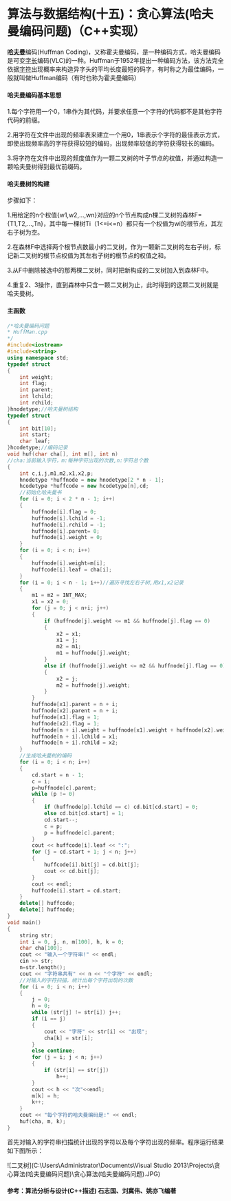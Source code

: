 # 算法与数据结构(十五)：贪心算法(哈夫曼编码问题)（C++实现）

[**哈夫曼**](https://baike.baidu.com/item/哈夫曼)编码(Huffman Coding)，又称霍夫曼编码，是一种编码方式，哈夫曼编码是可变[字长](https://baike.baidu.com/item/字长/97660)编码(VLC)的一种。Huffman于1952年提出一种编码方法，该方法完全依据[字符](https://baike.baidu.com/item/字符/4768913)出现概率来构造异字头的平均长度最短的码字，有时称之为最佳编码，一般就叫做Huffman编码（有时也称为霍夫曼编码）

#### 哈夫曼编码基本思想

1.每个字符用一个0，1串作为其代码，并要求任意一个字符的代码都不是其他字符代码的前缀。

2.用字符在文件中出现的频率表来建立一个用0，1串表示个字符的最佳表示方式，即使出现频率高的字符获得较短的编码，出现频率较低的字符获得较长的编码。

3.将字符在文件中出现的频度值作为一颗二叉树的叶子节点的权值，并通过构造一颗哈夫曼树得到最优前缀码。

#### 哈夫曼树的构建

步骤如下：

1.用给定的n个权值{w1,w2,...,wn}对应的n个节点构成n棵二叉树的森林F={T1,T2,...,Tn}，其中每一棵树Ti（1<=i<=n）都只有一个权值为wi的根节点，其左右子树为空。

2.在森林F中选择两个根节点数最小的二叉树，作为一颗新二叉树的左右子树，标记新二叉树的根节点权值为其左右子树的根节点的权值之和。

3.从F中删除被选中的那两棵二叉树，同时把新构成的二叉树加入到森林F中。

4.重复2、3操作，直到森林中只含一颗二叉树为止，此时得到的这颗二叉树就是哈夫曼树。

#### 主函数

```c++
/*哈夫曼编码问题
* HuffMan.cpp
*/
#include<iostream>
#include<string>
using namespace std;
typedef struct
{
	int weight;
	int flag;
	int parent;
	int lchild;
	int rchild;
}hnodetype;//哈夫曼树结构
typedef struct
{
	int bit[10];
	int start;
	char leaf;
}hcodetype;//编码记录
void huf(char cha[], int m[], int n)
//cha:当前输入字符，m:每种字符出现的次数,n:字符总个数
{
	int c,i,j,m1,m2,x1,x2,p;
	hnodetype *huffnode = new hnodetype[2 * n - 1];
	hcodetype *huffcode = new hcodetype[n],cd;
	//初始化哈夫曼书
	for (i = 0; i < 2 * n - 1; i++)
	{
		huffnode[i].flag = 0;
		huffnode[i].lchild = -1;
		huffnode[i].rchild = -1;
		huffnode[i].parent= 0;
		huffnode[i].weight = 0;
	}
	for (i = 0; i < n; i++)
	{
		huffnode[i].weight=m[i];
		huffcode[i].leaf = cha[i];
	}
	for (i = 0; i < n - 1; i++)//遍历寻找左右子树,用x1,x2记录
	{
		m1 = m2 = INT_MAX;
		x1 = x2 = 0;
		for (j = 0; j < n+i; j++)
		{
			if (huffnode[j].weight <= m1 && huffnode[j].flag == 0)
			{
				x2 = x1;
				x1 = j;
				m2 = m1;
				m1 = huffnode[j].weight;
			}
			else if (huffnode[j].weight <= m2 && huffnode[j].flag == 0)
			{
				x2 = j;
				m2 = huffnode[j].weight;
			}
		}
		huffnode[x1].parent = n + i;
		huffnode[x2].parent = n + i;
		huffnode[x1].flag = 1;
		huffnode[x2].flag = 1;
		huffnode[n + i].weight = huffnode[x1].weight + huffnode[x2].weight;
		huffnode[n + i].lchild = x1;
		huffnode[n + i].rchild = x2;
	}
	//生成哈夫曼树的编码
	for (i = 0; i < n; i++)
	{
		cd.start = n - 1;
		c = i;
		p=huffnode[c].parent;
		while (p != 0)
		{
			if (huffnode[p].lchild == c) cd.bit[cd.start] = 0;
			else cd.bit[cd.start] = 1;
			cd.start--;
			c = p;
			p = huffnode[c].parent;
		}
		cout << huffcode[i].leaf << ":";
		for (j = cd.start + 1; j < n; j++)
		{
			huffcode[i].bit[j] = cd.bit[j];
			cout << cd.bit[j];
		}
		cout << endl;
		huffcode[i].start = cd.start;
	}
	delete[] huffcode;
	delete[] huffnode;
}
void main()
{
	string str;
	int i = 0, j, n, m[100], h, k = 0;
	char cha[100];
	cout << "输入一个字符串!" << endl;
	cin >> str;
	n=str.length();
	cout << "字符串共有" << n << "个字符" << endl;
	//对输入的字符扫描，统计出每个字符出现的次数
	for (i = 0; i < n; i++)
	{
		j = 0;
		h = 0;
		while (str[j] != str[i]) j++;
		if (i == j)
		{
			cout << "字符" << str[i] << "出现";
			cha[k] = str[i];
		}
		else continue;
		for (j = i; j < n; j++)
		{
			if (str[i] == str[j])
				h++;
		}
		cout << h << "次"<<endl;
		m[k] = h;
		k++;
	}
	cout << "每个字符的哈夫曼编码是:" << endl;
	huf(cha, m, k);
}
```

首先对输入的字符串扫描统计出现的字符以及每个字符出现的频率。程序运行结果如下图所示：

![二叉树](C:\Users\Administrator\Documents\Visual Studio 2013\Projects\贪心算法(哈夫曼编码问题)\贪心算法(哈夫曼编码问题).JPG)

#### 参考：算法分析与设计(C++描述) 石志国、刘冀伟、姚亦飞编著
